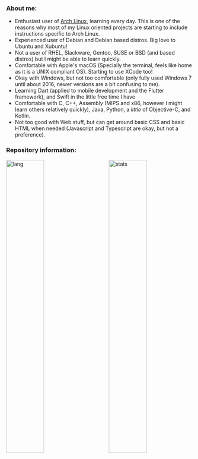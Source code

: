 ### About me:
  - Enthusiast user of [Arch Linux](https://github.com/nunopenim/nunopenim/blob/main/GUIDE_ArchLinuxInstallation.md), learning every day. This is one of the reasons why most of my Linux oriented projects are starting to include instructions specific to Arch Linux.
  - Experienced user of Debian and Debian based distros. Big love to Ubuntu and Xubuntu!
  - Not a user of RHEL, Slackware, Gentoo, SUSE or BSD (and based distros) but I might be able to learn quickly.
  - Comfortable with Apple's macOS (Specially the terminal, feels like home as it is a UNIX compliant OS). Starting to use XCode too!
  - Okay with Windows, but not too comfortable (only fully used Windows 7 until about 2016, newer versions are a bit confusing to me).
  - Learning Dart (applied to mobile development and the Flutter framework), and Swift in the little free time I have
  - Comfortable with C, C++, Assembly (MIPS and x86, however I might learn others relatively quickly), Java, Python, a *little* of Objective-C, and Kotlin.
  - Not too good with Web stuff, but can get around basic CSS and basic HTML when needed (Javascript and Typescript are okay, but not a preference).

### Repository information:
<p>
  <img width="45%" align="left" alt="lang" src="https://github-readme-stats.vercel.app/api/top-langs/?username=nunopenim&layout=compact&hide_border=true&langs_count=10&theme=dark&custom_title=Languages" />
  <img width="45%" align="right" alt="stats" src="https://github-readme-stats.vercel.app/api?username=nunopenim&show_icons=true&hide_border=true&count_private=true&theme=dark&custom_title=Statistics">
</p>

